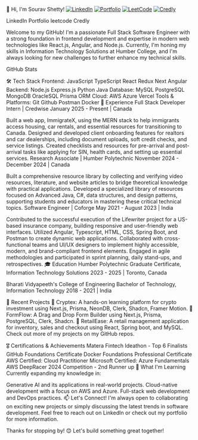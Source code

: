 
👋 Hi, I'm Sourav Shetty!
[![LinkedIn](https://img.shields.io/badge/LinkedIn-Profile-blue?logo=linkedin&style=for-the-badge)](linkedin.com/in/sourav-s-shetty)
[![Portfolio](https://img.shields.io/badge/Portfolio-Website-000?logo=vercel&style=for-the-badge)](https://your-portfolio-link.com)
[![LeetCode](https://img.shields.io/badge/LeetCode-Profile-orange?logo=leetcode&style=for-the-badge)](https://leetcode.com/YOUR_USERNAME)
[![Credly](https://img.shields.io/badge/Credly-Certifications-blueviolet?logo=credly&style=for-the-badge)](https://www.credly.com/users/YOUR_USERNAME)

LinkedIn Portfolio leetcode Credly

Welcome to my GitHub! I'm a passionate Full Stack Software Engineer with a strong foundation in frontend development and expertise in modern web technologies like React.js, Angular, and Node.js. Currently, I'm honing my skills in Information Technology Solutions at Humber College, and I'm always looking for new challenges to further enhance my technical skills.

GitHub Stats

🛠️ Tech Stack
Frontend: JavaScript TypeScript React Redux Next Angular
Backend: Node.js Express.js Python Java
Database: MySQL PostgreSQL MongoDB OracleSQL Prisma ORM
Cloud: AWS Azure Vercel
Tools & Platforms: Git Github Postman Docker
💼 Experience
Full Stack Developer Intern | Credwise
January 2025 - Present | Canada

Built a web app, ImmigrateX, using the MERN stack to help immigrants access housing, car rentals, and essential resources for transitioning to Canada.
Designed and developed client onboarding features for realtors and car dealerships, including document uploads, soft credit checks, and service listings.
Created checklists and resources for pre-arrival and post-arrival tasks like applying for SIN, health cards, and setting up essential services.
Research Associate | Humber Polytechnic
November 2024 - December 2024 | Canada

Built a comprehensive resource library by collecting and verifying video resources, literature, and website articles to bridge theoretical knowledge with practical applications.
Developed a specialized library of resources focused on Advanced Java, C#, data structures, and design patterns, supporting students and educators in mastering these critical technical topics.
Software Engineer | Coforge
May 2021 - August 2023 | India

Contributed to the successful execution of the Lifewriter project for a US-based insurance company, building responsive and user-friendly web interfaces.
Utilized Angular, Typescript, HTML, CSS, Spring Boot, and Postman to create dynamic web applications.
Collaborated with cross-functional teams and UI/UX designers to implement highly accessible, modern, and brand-compliant frontend elements.
Engaged in agile methodologies and participated in sprint planning, daily stand-ups, and retrospectives.
🎓 Education
Humber Polytechnic
Graduate Certificate, Information Technology Solutions
2023 - 2025 | Toronto, Canada

Bharati Vidyapeeth's College of Engineering
Bachelor of Technology, Information Technology
2018 - 2021 | India

🚀 Recent Projects
🔗 Cryptex: A hands-on learning platform for crypto investment using Next.js, Prisma, NeonDB, Clerk, Shadcn, Framer Motion.
🔗 FormFlow: A Drag and Drop Form Builder using Next.js, Prisma, PostgreSQL, Clerk, Shadcn.
🔗 RetailEase: A retail management application for inventory, sales and checkout using React, Spring boot, and MySQL.
Check out more of my projects on my GitHub repos.

🎖️ Certifications & Achievements
Matera Fintech Ideathon - Top 6 Finalists
GitHub Foundations Certificate
Docker Foundations Professional Certificate
AWS Certified: Cloud Practitioner
Microsoft Certified: Azure Fundamentals
AWS DeepRacer 2024 Competition - 2nd Runner up
🌱 What I'm Learning
Currently expanding my knowledge in:

Generative AI and its applications in real-world projects.
Cloud-native development with a focus on AWS and Azure.
Full-stack web development and DevOps practices.
📫 Let's Connect!
I'm always open to collaborating on exciting new projects or simply discussing the latest trends in software development. Feel free to reach out on LinkedIn or check out my portfolio for more information.

Thanks for stopping by! 😊 Let's build something great together!

